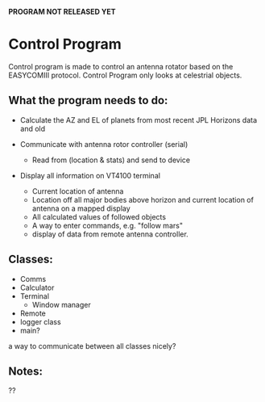 **PROGRAM NOT RELEASED YET**
# Control Program
Control program is made to control an antenna rotator based on the EASYCOMIII protocol. Control Program only looks at celestrial objects.

## What the program needs to do:
* Calculate the AZ and EL of planets from most recent JPL Horizons data and old

* Communicate with antenna rotor controller (serial)
    * Read from (location & stats) and send to device

* Display all information on VT4100 terminal
    * Current location of antenna
    * Location off all major bodies above horizon and current location of antenna on a mapped display
    * All calculated values of followed objects
    * A way to enter commands, e.g. "follow mars"
    * display of data from remote antenna controller.


## Classes:

* Comms
* Calculator
* Terminal
    * Window manager
* Remote
* logger class
* main?

a way to communicate between all classes nicely?

## Notes:

??